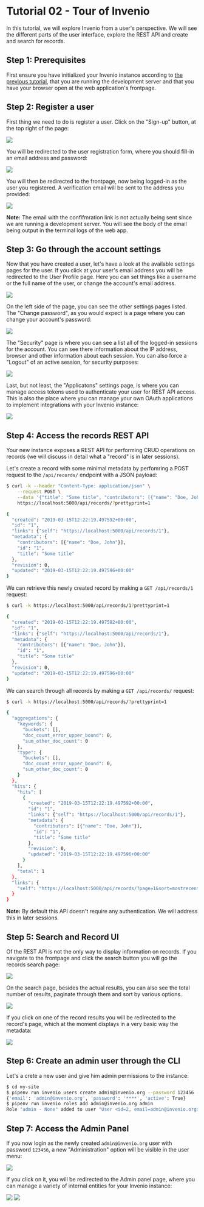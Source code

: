 # Tutorial 02 - Tour of Invenio

In this tutorial, we will explore Invenio from a user's perspective. We will
see the different parts of the user interface, explore the REST API and create
and search for records.

## Step 1: Prerequisites

First ensure you have initialized your Invenio instance according to [the
previous tutorial](../01-getting-started), that you are running the
development server and that you have your browser open at the web application's
frontpage.

## Step 2: Register a user

First thing we need to do is register a user. Click on the "Sign-up" button, at
the top right of the page:

![](images/sign-up-button.png)

You will be redirected to the user registration form, where you should fill-in
an email address and password:

![](images/sign-up-form.png)

You will then be redirected to the frontpage, now being logged-in as the user
you registered. A verification email will be sent to the address you provided:

![](images/register-success.png)

**Note:** The email with the confifmration link is not actually being sent
since we are running a development server. You will see the body of the email
being output in the terminal logs of the web app.

## Step 3: Go through the account settings

Now that you have created a user, let's have a look at the available settings
pages for the user. If you click at your user's email address you will be
redirected to the User Profile page. Here you can set things like a username
or the full name of the user, or change the account's email address.

![](images/settings-profile.png)

On the left side of the page, you can see the other settings pages listed. The
"Change password", as you would expect is a page where you can change your
account's password:

![](images/settings-password.png)

The "Security" page is where you can see a list all of the logged-in sessions
for the account. You can see there information about the IP address, browser
and other information about each session. You can also force a "Logout" of an
active session, for security purposes:

![](images/settings-security.png)

Last, but not least, the "Applicatons" settings page, is where you can manage
access tokens used to authenticate your user for REST API access. This is also
the place where you can manage your own OAuth applications to implement
integrations with your Invenio instance:

![](images/settings-application.png)

## Step 4: Access the records REST API

Your new instance exposes a REST API for performing CRUD operations on records
(we will discuss in detail what a "record" is in later sessions).

Let's create a record with some minimal metadata by perfomring a POST request
to the `/api/records/` endpoint with a JSON payload:

```bash
$ curl -k --header "Content-Type: application/json" \
    --request POST \
    --data '{"title": "Some title", "contributors": [{"name": "Doe, John"}]}' \
    https://localhost:5000/api/records/?prettyprint=1

{
  "created": "2019-03-15T12:22:19.497592+00:00",
  "id": "1",
  "links": {"self": "https://localhost:5000/api/records/1"},
  "metadata": {
    "contributors": [{"name": "Doe, John"}],
    "id": "1",
    "title": "Some title"
  },
  "revision": 0,
  "updated": "2019-03-15T12:22:19.497596+00:00"
}
```

We can retrieve this newly created record by making a `GET /api/records/1`
request:

```bash
$ curl -k https://localhost:5000/api/records/1?prettyprint=1

{
  "created": "2019-03-15T12:22:19.497592+00:00",
  "id": "1",
  "links": {"self": "https://localhost:5000/api/records/1"},
  "metadata": {
    "contributors": [{"name": "Doe, John"}],
    "id": "1",
    "title": "Some title"
  },
  "revision": 0,
  "updated": "2019-03-15T12:22:19.497596+00:00"
}
```

We can search through all records by making a `GET /api/records/` request:

```bash
$ curl -k https://localhost:5000/api/records/?prettyprint=1

{
  "aggregations": {
    "keywords": {
      "buckets": [],
      "doc_count_error_upper_bound": 0,
      "sum_other_doc_count": 0
    },
    "type": {
      "buckets": [],
      "doc_count_error_upper_bound": 0,
      "sum_other_doc_count": 0
    }
  },
  "hits": {
    "hits": [
      {
        "created": "2019-03-15T12:22:19.497592+00:00",
        "id": "1",
        "links": {"self": "https://localhost:5000/api/records/1"},
        "metadata": {
          "contributors": [{"name": "Doe, John"}],
          "id": "1",
          "title": "Some title"
        },
        "revision": 0,
        "updated": "2019-03-15T12:22:19.497596+00:00"
      }
    ],
    "total": 1
  },
  "links": {
    "self": "https://localhost:5000/api/records/?page=1&sort=mostrecent&size=10"
  }
}
```

**Note:** By default this API doesn't require any authentication. We will
address this in later sessions.

## Step 5: Search and Record UI

Of the REST API is not the only way to display information on records. If you
navigate to the frontpage and click the search button you will go the
records search page:

![](./images/frontpage-search.png)

On the search page, besides the actual results, you can also see the total
number of results, paginate through them and sort by various options.

![](./images/search-page.png)

If you click on one of the record results you will be redirected to the
record's page, which at the moment displays in a very basic way the metadata:

![](./images/record-page.png)

## Step 6: Create an admin user through the CLI

Let's a crete a new user and give him admin permissions to the instance:

```bash
$ cd my-site
$ pipenv run invenio users create admin@invenio.org --password 123456 --active
{'email': 'admin@invenio.org', 'password': '****', 'active': True}
$ pipenv run invenio roles add admin@invenio.org admin
Role "admin - None" added to user "User <id=2, email=admin@invenio.org>" successfully.
```

## Step 7: Access the Admin Panel

If you now login as the newly created `admin@invenio.org` user with password
`123456`, a new "Administration" option will be visible in the user menu:

![](./images/admin-options.png)

If you click on it, you will be redirected to the Admin panel page, where you
can manage a variety of internal entities for your Invenio instance:

![](./images/admin-records.png)
![](./images/admin-users.png)
